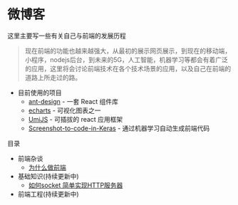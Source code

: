 # 微博客

这里主要写一些有关自己与前端的发展历程

> 现在前端的功能也越来越强大，从最初的展示网页展示，到现在的移动端，小程序，nodejs后台，到未来的5G，人工智能，机器学习等都会有着广泛的应用，这里将会讨论前端技术在各个技术场景的应用，以及自己在前端的道路上所走过的路。

* 目前使用的项目
    * [ant-design](https://github.com/ant-design/ant-design) - 一套 React 组件库
    * [echarts](https://echarts.apache.org/zh/download-theme.html) - 可视化图表之一
    * [UmiJS](https://github.com/umijs/umi) - 可插拔的 react 应用框架
    * [Screenshot-to-code-in-Keras](https://github.com/emilwallner/Screenshot-to-code) - 通过机器学习自动生成前端代码

目录

* 前端杂谈
    * [为什么做前端](https://github.com/chthollys/blog/tree/master/%E4%B8%8E%E5%89%8D%E7%AB%AF%E7%9A%84%E5%8E%86%E5%8F%B2)
* 基础知识(持续更新中)
    * [如何socket 简单实现HTTP服务器](https://github.com/chthollys/blog/blob/master/write_a_http_server)
* 前端工程(持续更新中)

